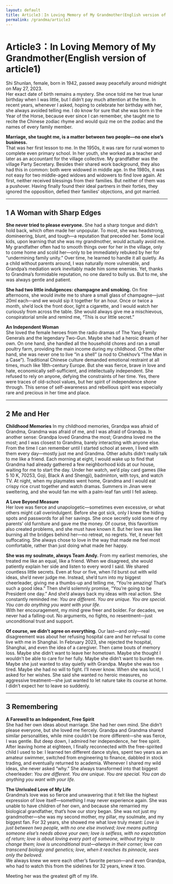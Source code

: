 ```yaml
---
layout: default
title: Article3：In Loving Memory of My Grandmother(English version of article1)
permalink: /grandma/article3
---
```


# Article3：In Loving Memory of My Grandmother(English version of article1)

Shi Shunlan, female, born in 1942, passed away peacefully around midnight on May 27, 2023.  
Her exact date of birth remains a mystery. She once told me her true lunar birthday when I was little, but I didn’t pay much attention at the time. In recent years, whenever I asked, hoping to celebrate her birthday with her, she always avoided telling me. I do know for sure that she was born in the Year of the Horse, because ever since I can remember, she taught me to recite the Chinese zodiac rhyme and would quiz me on the zodiac and the names of every family member.  

**Marriage, she taught me, is a matter between two people—no one else’s business.**  
That was her first lesson to me. In the 1950s, it was rare for rural women to complete even primary school. In her youth, she worked as a teacher and later as an accountant for the village collective. My grandfather was the village Party Secretary. Besides their shared work background, they also had this in common: both were widowed in middle age. In the 1980s, it was not easy for two middle-aged widows and widowers to find love again. At first, neither received blessings from their families. But neither of them was a pushover. Having finally found their ideal partners in their forties, they ignored the opposition, defied their families’ objections, and got married.  

---

## 1 A Woman with Sharp Edges

**She never tried to please everyone.** 
She had a sharp tongue and didn’t hold back, which often made her unpopular. To most, she was headstrong, domineering, blunt, and tough—a reputation that preceded her. Some local kids, upon learning that she was my grandmother, would actually avoid me. My grandfather often had to smooth things over for her in the village, only to come home and scold her—only to be immediately rebuked by her for “undermining family unity.” Over time, he learned to handle it all quietly. As a child without parents around, I was naturally more vulnerable, and Grandpa’s mediation work inevitably made him some enemies. Yet, thanks to Grandma’s formidable reputation, no one dared to bully us. But to me, she was always gentle and patient.  

**She had two little indulgences: champagne and smoking.**
On fine afternoons, she would invite me to share a small glass of champagne—just 20ml each—and we would sip it together for an hour. Once or twice a month, she’d lock the front door, light a cigarette, and I would watch her curiously from across the table. She would always give me a mischievous, conspiratorial smile and remind me, “This is our little secret.”  

**An Independent Woman**  
She loved the female heroes from the radio dramas of The Yang Family Generals and the legendary Two-Gun. Maybe she had a heroic dream of her own. On one hand, she handled all the household chores and ran a small poultry farm, providing the main income during my childhood. On the other hand, she was never one to live “in a shell” (a nod to Chekhov’s “The Man in a Case”). Traditional Chinese culture demanded emotional restraint at all times, much like 18th-century Europe. But she was fierce, brave in love and hate, economically self-sufficient, and intellectually independent. She refused to rely on anyone, defying the constraints of her time. Yes, there were traces of old-school values, but her spirit of independence shone through. This sense of self-awareness and rebellious spirit was especially rare and precious in her time and place.  

---

## 2 Me and Her

**Childhood Memories**
In my childhood memories, Grandpa was afraid of Grandma, Grandma was afraid of me, and I was afraid of Grandpa. In another sense: Grandpa loved Grandma the most; Grandma loved me the most; and I was closest to Grandma, barely interacting with anyone else. From the time I can remember until I started school at seven, I lived with them every day—mostly just me and Grandma. Other adults didn’t really talk to me like a friend. Each morning at eight, I would wake up to find that Grandma had already gathered a few neighborhood kids at our house, waiting for me to start the day. Under her watch, we’d play card games (like 5 10 K, 70253, Goji, Black A and Shengji), badminton, with toys, and watch TV. At night, when my playmates went home, Grandma and I would eat crispy rice crust together and watch dramas. Summers in Jinan were sweltering, and she would fan me with a palm-leaf fan until I fell asleep.  

**A Love Beyond Measure**  
Her love was fierce and unapologetic—sometimes even excessive, or what others might call overindulgent. Before she got sick, only I knew the hiding spots and passwords for all her savings. She once secretly sold some of my parents’ old furniture and gave me the money. Of course, this favoritism also created problems, and she must have known it. But her love was like burning all the bridges behind her—no retreat, no regrets. Yet, it never felt suffocating. She always chose to love in the way that made me feel most comfortable, rather than just doing what made her happy.  

**She was my soulmate, always Team Andy.**
From my earliest memories, she treated me like an equal, like a friend. When we disagreed, she would patiently explain her side and listen to every word I said. We shared countless little secrets. Even at four or five, when I’d burst out with wild ideas, she’d never judge me. Instead, she’d turn into my biggest cheerleader, giving me a thumbs-up and telling me, “You’re amazing! That’s such a good idea.” Then she’d solemnly promise, “You’re going to be President one day.” And she’d always back my ideas with real action. She constantly reminded me: *You are different. You are unique. You are special. You can do anything you want with your life.*  
With her encouragement, my mind grew freer and bolder. For decades, we never had a falling-out. No arguments, no fights, no resentment—just unconditional trust and support.  

**Of course, we didn’t agree on everything.**
Our last—and only—real disagreement was about her refusing hospital care and her refusal to come live with me in Shanghai. In February 2023, she rejected the hospital, Shanghai, and even the idea of a caregiver. Then came bouts of memory loss. Maybe she didn’t want to leave her hometown. Maybe she thought I wouldn’t be able to care for her fully. Maybe she didn’t want to burden me. Maybe she just wanted to stay quietly with Grandpa. Maybe she was too tired. Maybe she had no will to fight. I’ll never know. When she was lucid, I asked for her wishes. She said she wanted no heroic measures, no aggressive treatment—she just wanted to let nature take its course at home. I didn’t expect her to leave so suddenly.  

---

## 3 Remembering

**A Farewell to an Independent, Free Spirit**  
She had her own ideas about marriage. She had her own mind. She didn’t please everyone, but she loved me fiercely. Grandpa and Grandma shared similar personalities, while mine couldn’t be more different—she was fierce, I was gentle. But deep down, I admired her independence, her free spirit. After leaving home at eighteen, I finally reconnected with the free-spirited child I used to be: I learned ten different dance styles, spent two years as an amateur swimmer, switched from engineering to finance, dabbled in stock trading, and eventually returned to academia. Whenever I shared my wild ideas, she never asked “why.” She always transformed into that biggest cheerleader: *You are different. You are unique. You are special. You can do anything you want with your life.*  

**The Unrivaled Love of My Life**  
Grandma’s love was so fierce and unwavering that it felt like the highest expression of love itself—something I may never experience again. She was unable to have children of her own, and because she remarried my biological grandfather, that’s how our story began. She was not just my grandmother—she was my second mother, my pillar, my soulmate, and my biggest fan. For 32 years, she showed me what love truly meant: *Love is just between two people, with no one else involved; love means putting someone else’s needs above your own; love is selfless, with no expectation of return; love is about loving every part of someone, without trying to change them; love is unconditional trust—always in their corner; love can transcend biology and genetics; love, when it reaches its pinnacle, sees only the beloved.*  
We always knew we were each other’s favorite person—and even Grandpa, who had to watch this from the sidelines for 32 years, knew it too.  

Meeting her was the greatest gift of my life.
